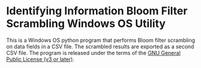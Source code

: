 # Identifying Information Bloom Filter Scrambling Windows OS Utility
This is a Windows OS python program that performs Bloom filter scrambling on data fields in a CSV file.  The scrambled results are exported as a second CSV file.  The program is released under the terms of the [GNU General Public License (v3 or later)](https://www.gnu.org/licenses/).

